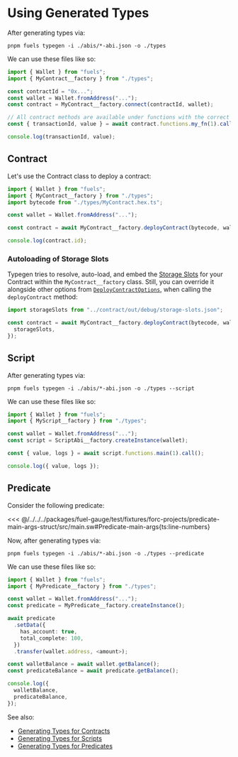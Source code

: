 <!-- TODO: Replace plan-text by code-snippets -->

# Using Generated Types

After generating types via:

```console
pnpm fuels typegen -i ./abis/*-abi.json -o ./types
```

We can use these files like so:

<!-- TODO: stop using hard-coded snippets -->

```ts
import { Wallet } from "fuels";
import { MyContract__factory } from "./types";

const contractId = "0x...";
const wallet = Wallet.fromAddress("...");
const contract = MyContract__factory.connect(contractId, wallet);

// All contract methods are available under functions with the correct types
const { transactionId, value } = await contract.functions.my_fn(1).call();

console.log(transactionId, value);
```

## Contract

Let's use the Contract class to deploy a contract:

```ts
import { Wallet } from "fuels";
import { MyContract__factory } from "./types";
import bytecode from "./types/MyContract.hex.ts";

const wallet = Wallet.fromAddress("...");

const contract = await MyContract__factory.deployContract(bytecode, wallet);

console.log(contract.id);
```

### Autoloading of Storage Slots

Typegen tries to resolve, auto-load, and embed the [Storage Slots](../contracts//storage-slots.md) for your Contract within the `MyContract__factory` class. Still, you can override it alongside other options from [`DeployContractOptions`](https://github.com/FuelLabs/fuels-ts/blob/a64b67b9fb2d7f764ab9151a21d2266bf2df3643/packages/contract/src/contract-factory.ts#L19-L24), when calling the `deployContract` method:

```ts
import storageSlots from "../contract/out/debug/storage-slots.json";

const contract = await MyContract__factory.deployContract(bytecode, wallet, {
  storageSlots,
});
```

## Script

After generating types via:

```console
pnpm fuels typegen -i ./abis/*-abi.json -o ./types --script
```

We can use these files like so:

<!-- TODO: stop using hard-coded snippets -->

```ts
import { Wallet } from "fuels";
import { MyScript__factory } from "./types";

const wallet = Wallet.fromAddress("...");
const script = ScriptAbi__factory.createInstance(wallet);

const { value, logs } = await script.functions.main(1).call();

console.log({ value, logs });
```

## Predicate

Consider the following predicate:

<<< @/../../../packages/fuel-gauge/test/fixtures/forc-projects/predicate-main-args-struct/src/main.sw#Predicate-main-args{ts:line-numbers}

Now, after generating types via:

```console
pnpm fuels typegen -i ./abis/*-abi.json -o ./types --predicate
```

We can use these files like so:

<!-- TODO: stop using hard-coded snippets -->

```ts
import { Wallet } from "fuels";
import { MyPredicate__factory } from "./types";

const wallet = Wallet.fromAddress("...");
const predicate = MyPredicate__factory.createInstance();

await predicate
  .setData({
    has_account: true,
    total_complete: 100,
  })
  .transfer(wallet.address, <amount>);

const walletBalance = await wallet.getBalance();
const predicateBalance = await predicate.getBalance();

console.log({
  walletBalance,
  predicateBalance,
});
```

See also:

- [Generating Types for Contracts](./generating-types-from-abi.md#generating-types-for-contracts)
- [Generating Types for Scripts](./generating-types-from-abi.md#generating-types-for-scripts)
- [Generating Types for Predicates](./generating-types-from-abi.md#generating-types-for-predicates)
